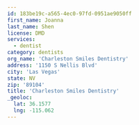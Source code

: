 ```yaml
---
id: 183be19c-a565-4ec0-97fd-0951ae9050ff
first_name: Joanna
last_name: Shen
license: DMD
services:
  - dentist
category: dentists
org_name: 'Charleston Smiles Dentistry'
address: '1150 S Nellis Blvd'
city: 'Las Vegas'
state: NV
zip: '89104'
title: 'Charleston Smiles Dentistry'
_geoloc:
  lat: 36.1577
  lng: -115.062
---
```

